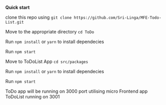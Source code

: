 **Quick start**

clone this repo using `git clone https://github.com/Sri-Linga/MFE-Todo-List.git`

Move to the appropriate directory `cd ToDo`

Run `npm install` or `yarn` to install dependecies

Run `npm start`

Move to ToDoList App `cd src/packages` 

Run `npm install` or `yarn` to install dependecies

Run `npm start`

ToDo app will be running on 3000 port utilising micro Frontend app ToDoList running on 3001
